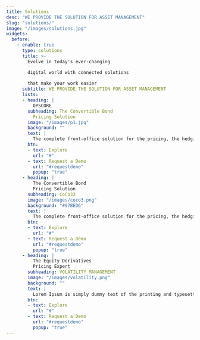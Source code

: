 ```yaml
---
title: Solutions
desc: "WE PROVIDE THE SOLUTION FOR ASSET MANAGEMENT"
slug: "solutions/"
image: "/images/solutions.jpg"
widgets:
  before:
    - enable: true
      type: solutions
      title: >-
        Evolve in today's ever-changing    

        digital world with connected solutions    
        
        that make your work easier
      subtitle: WE PROVIDE THE SOLUTION FOR ASSET MANAGEMENT
      lists:
      - heading: |
          OPSCORE
        subheading: The Convertible Bond
          Pricing Solution
        image: "/images/p1.jpg"
        background: ""
        text: |
          The complete front-office solution for the pricing, the hedging and the analysis of convertible securities.  It consists of three components: a data model of            terms  and conditions, a pricing engine and an excel front-end.
        btn:
        - text: Explore
          url: "#"
        - text: Request a Demo
          url: "#requestdemo"
          popup: "true"
      - heading: |
          The Convertible Bond 
          Pricing Solution
        subheading: CoCo33
        image: "/images/coco3.png"
        background: "#97BED6"
        text: |
          The complete front-office solution for the pricing, the hedging and the analysis of convertible securities.  It consists of three components: a data model of            terms  and conditions, a pricing engine and an excel front-end.
        btn:
        - text: Explore
          url: "#"
        - text: Request a Demo
          url: "#requestdemo"
          popup: "true"
      - heading: |
          The Equity Derivatives 
          Pricing Expert
        subheading: VOLATILITY MANAGEMENT
        image: "/images/volatility.png"
        background: ""
        text: |
          Lorem Ipsum is simply dummy text of the printing and typesetting industry. Lorem Ipsum has been the  industry's standard dummy text ever since the 1500s,                when an unknown printer took a galley of type and scrambled it to make a type specimen book.
        btn:
        - text: Explore
          url: "#"
        - text: Request a Demo
          url: "#requestdemo"
          popup: "true"
---
```



